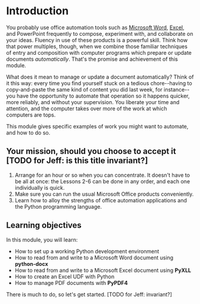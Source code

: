 # Introduction

You probably use office automation tools such as [Microsoft Word](https://products.office.com/en-us/word), [Excel](https://products.office.com/en-us/excel), and PowerPoint frequently to compose, experiment with, and collaborate on your ideas.  Fluency in use of these products is a powerful skill.  Think how that power multiples, though, when we combine those familiar techniques of entry and composition with computer programs which prepare or update documents _automatically_.  That's the promise and achievement of this module.

What does it mean to manage or update a document automatically?  Think of it this way:  every time you find yourself stuck on a tedious chore--having to copy-and-paste the same kind of content you did last week, for instance--you have the opportunity to automate that operation so it happens quicker, more reliably, and without your supervision.  You liberate your time and attention, and the computer takes over more of the work at which computers are tops.

This module gives specific examples of work you might want to automate, and how to do so.


## Your mission, should you choose to accept it [TODO for Jeff:  is this title invariant?]

1. Arrange for an hour or so when you can concentrate.  It doesn't have to be all at once:  the Lessons 2-6 can be done in any order, and each one individually is quick.
1. Make sure you can run the usual Microsoft Office products conveniently.
1. Learn how to alloy the strengths of office automation applications and the Python programming language.


## Learning objectives

In this module, you will learn:

- How to set up a working Python development environment
- How to read from and write to a Microsoft Word document using **python-docx**
- How to read from and write to a Microsoft Excel document using **PyXLL**
- How to create an Excel UDF with Python
- How to manage PDF documents with **PyPDF4**

There is much to do, so let's get started.  [TODO for Jeff:  invariant?]
